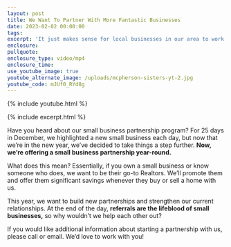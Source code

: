 ```yaml
---
layout: post
title: We Want To Partner With More Fantastic Businesses
date: 2023-02-02 00:00:00
tags:
excerpt: 'It just makes sense for local businesses in our area to work together. '
enclosure:
pullquote:
enclosure_type: video/mp4
enclosure_time:
use_youtube_image: true
youtube_alternate_image: /uploads/mcpherson-sisters-yt-2.jpg
youtube_code: mJUf0_RYd8g
---
```

{% include youtube.html %}

{% include excerpt.html %}

Have you heard about our small business partnership program? For 25 days in December, we highlighted a new small business each day, but now that we’re in the new year, we’ve decided to take things a step further. **Now, we’re offering a small business partnership year-round.&nbsp;**

What does this mean? Essentially, if you own a small business or know someone who does, we want to be their go-to Realtors. We’ll promote them and offer them significant savings whenever they buy or sell a home with us.&nbsp;

This year, we want to build new partnerships and strengthen our current relationships. At the end of the day, **referrals are the lifeblood of small businesses,** so why wouldn’t we help each other out?

If you would like additional information about starting a partnership with us, please call or email. We’d love to work with you!